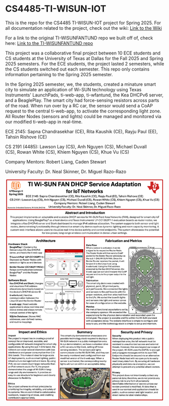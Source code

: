 # CS4485-TI-WISUN-IOT
This is the repo for the CS4485 TI-WISUN-IOT project for Spring 2025.
For all documentation related to the project, check out the wiki:
[Link to the Wiki](https://github.com/LawsonLay/CS4485-TI-WISUN-IOT/wiki)

For a link to the original TI-WISUNFANTUND repo we built off of, check here:
[Link to the TI-WISUNFANTUND repo](https://github.com/TexasInstruments/ti-wisunfantund/tree/release)

This project was a collaborative final project between 10 ECE students and CS students at the University of Texas at Dallas for the Fall 2025 and Spring 2025 semesters.
For the ECE students, the project lasted 2 semesters, while the CS students switched out each semester.
This repo only contains information pertaining to the Spring 2025 semester.

In the Spring 2025 semester, we, the students, created a minature smart city to simulate an application of Wi-SUN technology using Texas Instruments' LaunchPads, ti-web-app, ti-wfantund, the Kea DHCPv6 server, and a BeaglePlay. The smart city had force-sensing resistors across parts of the road. When run over by a RC car, the sensor would send a CoAP request to the central ti-web-app, to activate the corresponding light zone. All Router Nodes (sensors and lights) could be managed and monitored via our modified ti-web-app in real-time. 

ECE 2145: Sapna Chandrasekhar (CE), Rita Kaushik (CE), Rayju Paul (EE), Tahsin Rishove (CE)

CS 2191 (4485): Lawson Lay (CS), Anh Nguyen (CS), Michael Duvall (CS), Rowan White (CS), Khiem Nguyen (CS), Khue Vu (CS)

Company Mentors: Robert Liang, Caden Stewart

University Faculty: Dr. Neal Skinner, Dr. Miguel Razo-Razo

![Project Poster](/wiki-files/poster_2191.-Texas%20Instruments%20-%20DHCP%20Service%20Adaptation%20for%20Wi-SUN%20IoT%20networks.png)
